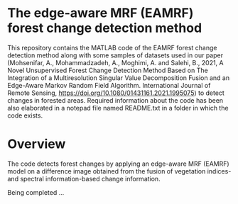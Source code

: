 # The edge-aware MRF (EAMRF) forest change detection method
This repository contains the MATLAB code of the EAMRF forest change detection method along with some samples of datasets used in our paper (Mohsenifar, A., Mohammadzadeh, A., Moghimi, A. and Salehi, B., 2021, A Novel Unsupervised Forest Change Detection Method Based on The Integration of a Multiresolution Singular Value Decomposition Fusion and an Edge-Aware Markov Random Field Algorithm. International Journal of Remote Sensing, https://doi.org/10.1080/01431161.2021.1995075) to detect changes in forested areas.
Required information about the code has been also elaborated in a notepad file named README.txt in a folder in which the code exists.
# Overview
The code detects forest changes by applying an edge-aware MRF (EAMRF) model on a difference image obtained from the fusion of vegetation indices- and spectral information-based change information.

Being completed ...

